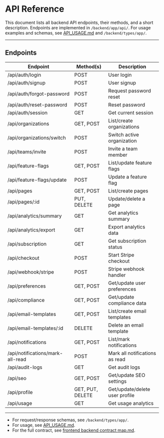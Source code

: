 # API Reference

This document lists all backend API endpoints, their methods, and a short description. Endpoints are implemented in `/backend/app/api/`. For usage examples and schemas, see [API_USAGE.md](./API_USAGE.md) and `/backend/types/app/`.

---

## Endpoints

| Endpoint                        | Method(s)         | Description                                 |
|---------------------------------|-------------------|---------------------------------------------|
| /api/auth/login                 | POST              | User login                                  |
| /api/auth/signup                | POST              | User signup                                 |
| /api/auth/forgot-password       | POST              | Request password reset                      |
| /api/auth/reset-password        | POST              | Reset password                              |
| /api/auth/session               | GET               | Get current session                         |
| /api/organizations              | GET, POST         | List/create organizations                   |
| /api/organizations/switch       | POST              | Switch active organization                  |
| /api/teams/invite               | POST              | Invite a team member                        |
| /api/feature-flags              | GET, POST         | List/update feature flags                   |
| /api/feature-flags/update       | POST              | Update a feature flag                       |
| /api/pages                      | GET, POST         | List/create pages                           |
| /api/pages/:id                  | PUT, DELETE       | Update/delete a page                        |
| /api/analytics/summary          | GET               | Get analytics summary                       |
| /api/analytics/export           | GET               | Export analytics data                       |
| /api/subscription               | GET               | Get subscription status                     |
| /api/checkout                   | POST              | Start Stripe checkout                       |
| /api/webhook/stripe             | POST              | Stripe webhook handler                      |
| /api/preferences                | GET, POST         | Get/update user preferences                 |
| /api/compliance                 | GET, POST         | Get/update compliance data                  |
| /api/email-templates            | GET, POST         | List/create email templates                 |
| /api/email-templates/:id        | DELETE            | Delete an email template                    |
| /api/notifications              | GET, POST         | List/mark notifications                     |
| /api/notifications/mark-all-read| POST              | Mark all notifications as read              |
| /api/audit-logs                 | GET               | Get audit logs                              |
| /api/seo                        | GET, POST         | Get/update SEO settings                     |
| /api/profile                    | GET, PUT, DELETE  | Get/update/delete user profile              |
| /api/usage                      | GET               | Get usage analytics                         |

---

- For request/response schemas, see `/backend/types/app/`.
- For usage, see [API_USAGE.md](./API_USAGE.md).
- For the full contract, see [frontend backend contract map.md](../frontend%20backend%20contract%20map.md). 